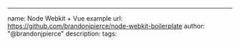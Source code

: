 ---
name: Node Webkit + Vue example
url: https://github.com/brandonjpierce/node-webkit-boilerplate
author: "@brandonjpierce"
description: 
tags: